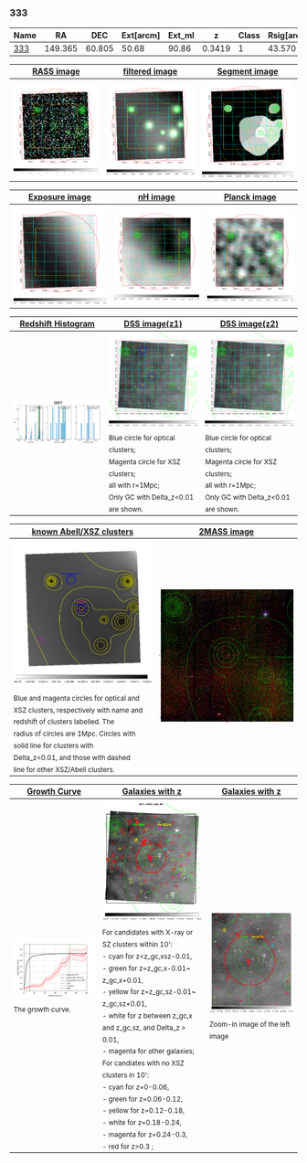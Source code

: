 <div STYLE="page-break-after: always;"></div>

### 333

|Name          |RA          |DEC      | Ext[arcm] | Ext_ml | z    | Class| Rsig[arcmin] | CRsig[c/s] | CR500[c/s] | R500[Mpc] |L500[erg/s]|F500[erg/s/cm^2]| M500[Msun]|Tx[keV]|beta|GC(XSZ,Delta_z<0.01)| GC(OPT,Delta_z<0.01)|GC|alias|
|--------------|------------|------------|---|---|-----------|--------|------|------|----|----|----|----|----|----|----|----|----|----|---|
|[333](script/333.md)     | 149.365       | 60.805       | 50.68    | 90.86   | 0.3419 | 1   | 43.570 |0.626 |0.547 |1.704 |4.369e+45 |1.118e-11 |2.007e+15 |15.285 |0.328 |-, |Wen, redMaPPer, |-, |t697|

|[RASS image](../image/333/333_img.pdf)|[filtered image](../image/333/333_fil.pdf)|[Segment image](../image/333/333_seg.pdf)|
|-------------------|--------------------|-------------------|
| <img src="../image/333/333_img.png" width="300">  | <img src="../image/333/333_fil.png" width="300">   | <img src="../image/333/333_seg.png" width="300">  |

|[Exposure image](../image/333/333_mex.pdf)| [nH image](../image/333/333_nh.pdf)| [Planck image](../image/333/333_p.pdf)|
|-------------------|--------------------|-------------------|
|<img src="../image/333/333_mex.png" width="300">   | <img src="../image/333/333_nh.png" width="300">    | <img src="../image/333/333_p.png" width="300"> |

|[Redshift Histogram](../image/333/333_zg.pdf) | [DSS image(z1)](../image/333/333_dss_z1.pdf)      |  [DSS image(z2)](../image/333/333_dss_z2.pdf)    |
|-------------------|--------------------|-------------------|
|<img src="../image/333/333_zg.png" width="300"> |<img src="../image/333/333_dss_z1.png" width="300"> <sub><br>Blue circle for optical clusters; <br>Magenta circle for XSZ clusters; <br>all with r=1Mpc; <br>Only GC with Delta_z<0.01 are shown. </sub>| <img src="../image/333/333_dss_z2.png" width="300"><sub><br>Blue circle for optical clusters; <br>Magenta circle for XSZ clusters; <br>all with r=1Mpc; <br>Only GC with Delta_z<0.01 are shown. </sub> |

|[known Abell/XSZ clusters](../image/333/333_m.pdf) | [2MASS image](../image/333/333_2mass.pdf)      |
|-------------------|-------------------|
|<img src=../image/333/333_m.png width="300"> <sub><br>Blue and magenta circles for optical and <br>XSZ clusters, respectively with name and <br>redshift of clusters labelled. The <br>radius of circles are 1Mpc. Circles with <br>solid line for clusters with <br>Delta_z<0.01, and those with dashed <br>line for other XSZ/Abell clusters.        </sub>|<img src="../image/333/333_2mass.png" width="300">  |

|[Growth Curve](../image/333/333_gca_all.png) |[Galaxies with z](../image/333/333_opt_ned.pdf) |[Galaxies with z](../image/333/333_opt_ned_zoom.pdf) |
|-------------------|-------------------|-------------------|
| <img src="../image/333/333_gca_all.png" width="300"> <sub><br>The growth curve.</sub>| <img src=../image/333/333_opt_ned.png width="300"> <br><sub> For candidates with X-ray or SZ clusters within 10': <br> - cyan for z<z_gc,xsz-0.01, <br> - green for z=z_gc,x-0.01~ z_gc,x+0.01, <br> - yellow for z=z_gc,sz-0.01~ z_gc,sz+0.01, <br> - white for z between z_gc,x and z_gc,sz, and Delta_z > 0.01, <br> - magenta for other galaxies; <br>For candiates with no XSZ clusters in 10': <br> - cyan for z=0-0.06, <br> - green for z=0.06-0.12, <br> - yellow for z=0.12-0.18, <br> - white for z=0.18-0.24, <br> - magenta for z=0.24-0.3, <br> - red for z>0.3 ;  </sub>|<img src=../image/333/333_opt_ned_zoom.png width="300">  <br><sub> Zoom-in image of the left image</sub>|





